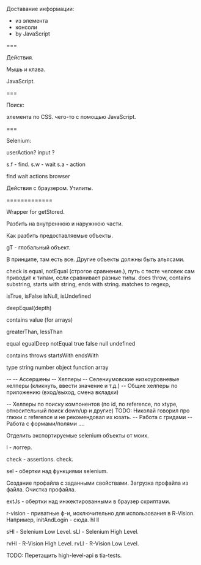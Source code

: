 Доставание информации:
* из элемента
* консоли
* by JavaScript

===

Действия.

Мышь и клава.

JavaScript.

===

Поиск:

элемента по CSS.
чего-то с помощью JavaScript.



===




Selenium:

userAction?
input ?



s.f - find.
s.w - wait
s.a - action

find
wait
actions
browser


Действия с браузером.
Утилиты.



=============

Wrapper for getStored.

Разбить на внутреннюю и наружнюю части.

Как разбить предоставляемые объекты.

gT - глобальный объект.

В принципе, там есть все.
Другие объекты должны быть альясами.

check
is equal, notEqual (строгое сравнение.), путь с тесте человек сам приводит к типам, если сравнивает разные типы.
does throw, contains substring, starts with  string, ends with string.
matches to regexp,

isTrue, isFalse
isNull, isUndefined

deepEqual(depth)

contains value (for arrays) 

greaterThan, lessThan

equal
egualDeep
notEqual
true
false
null
undefined

contains
throws
startsWith
endsWith

type
string
number
object
function
array

-- 
-- Ассершены
-- Хелперы
 -- Селениумовские низкоуровневые хелперы (кликнуть, ввести значение и т.д.)
 -- Общие хелперы по приложению (вход/выход, смена вкладки)
 
 -- Хелперы по поиску компонентов (по id, по reference, по xtype, относительный поиск down/up и другие)
 TODO: Николай говорил про глюки с reference и не рекомендовал их юзать.
 -- Работа с гридами
 -- Работа с формами/полями
 ....

Отделить экспортируемые selenium объекты от моих.

l - логгер.


check - assertions.
check.


sel - обертки над функциями selenium.

Создание профайла с заданными свойствами.
Загрузка профайла из файла.
Очистка профайла.




extJs - обертки над инжектированными в браузер скриптами.


r-vision - приватные ф-и, исключительно для использования в R-Vision.
Например, initAndLogin - сюда.
hl
ll


sHl - Selenium Low Level.
sLl - Selenium High Level.

rvHl - R-Vision High Level.
rvLl - R-Vision Low Level.


TODO: Перетащить high-level-api в tia-tests.




